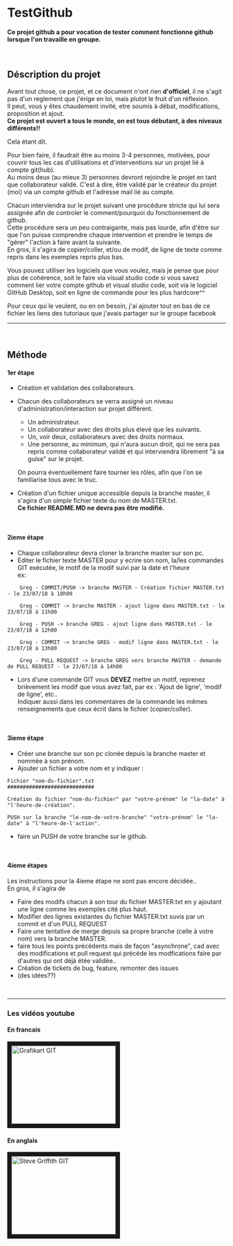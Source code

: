 # TestGithub

**Ce projet github a pour vocation de tester comment fonctionne github lorsque l'on travaille en groupe.**  
  
<br>  

## Déscription du projet
Avant tout chose, ce projet, et ce document n'ont rien **d'officiel**, il ne s'agit pas d'un reglement que j'érige en loi, mais plutot le fruit d'un réflexion.  
Il peut, vous y êtes chaudement invité, etre soumis à débat, modifications, proposition et ajout.  
**Ce projet est ouvert a tous le monde, on est tous débutant, à des niveaux différents!!**

Cela étant dit.  
 
Pour bien faire, il faudrait être au moins 3-4 personnes, motivées, pour couvrir tous les cas d'utilisations et d'interventions sur un projet lié à compte git(hub).   
Au moins deux (au mieux 3) personnes devront rejoindre le projet en tant que collaborateur validé. C'est à dire, être validé par le créateur du projet (moi) via un compte github et l'adresse mail lié au compte.  
  

Chacun interviendra sur le projet suivant une procédure stricte qui lui sera assignée afin de controler le comment/pourquoi du fonctionnement de github.  
Cette procédure sera un peu contraigante, mais pas lourde, afin d'être sur que l'on puisse comprendre chaque intervention et prendre le temps de "gérer" l'action à faire avant la suivante.   
En gros, il s'agira de copier/coller, et/ou de modif, de ligne de texte comme repris dans les exemples repris plus bas.


  
Vous pouvez utiliser les logiciels que vous voulez, mais je pense que pour plus de cohérence, soit le faire via visual studio code si vous savez comment lier votre compte github et visual studio code, soit via le logiciel GitHub Desktop, soit en ligne de commande pour les plus hardcore^^  
  
Pour ceux qui le veulent, ou en on besoin, j'ai ajouter tout en bas de ce fichier les liens des tutoriaux que j'avais partager sur le groupe facebook


***
<br>

## Méthode

#### 1er étape 
- Création et validation des collaborateurs.
- Chacun des collaborateurs se verra assigné un niveau d'administration/interaction sur projet différent.
   - Un administrateur.
   - Un collaborateur avec des droits plus élevé que les suivants.
   - Un, voir deux, collaborateurs avec des droits normaux.  
   - Une personne, au minimum, qui n'aura aucun droit, qui ne sera pas repris comme collaborateur validé et qui interviendra librement "à sa guise" sur le projet.
   
  On pourra éventuellement faire tourner les rôles, afin que l'on se familiarise tous avec le truc.  

- Création d'un fichier unique accessible depuis la branche master, il s'agira d'un simple fichier texte du nom de MASTER.txt.  
**Ce fichier README.MD ne devra pas être modifié.**  

<br>  

#### 2ieme étape
- Chaque collaborateur devra cloner la branche master sur son pc.
- Editer le fichier texte MASTER pour y ecrire son nom, la/les commandes GIT exécutée, le motif de la modif suivi par la date et l'heure   
ex:
```
    Greg - COMMIT/PUSH -> branche MASTER - Création fichier MASTER.txt - le 23/07/18 à 10h00
```
```
    Greg - COMMIT -> branche MASTER - ajout ligne dans MASTER.txt - le 23/07/18 à 11h00
```
```
    Greg - PUSH -> branche GREG - ajout ligne dans MASTER.txt - le 23/07/18 à 12h00
```
```
    Greg - COMMIT -> branche GREG - modif ligne dans MASTER.txt - le 23/07/18 à 13h00
```
```
    Greg - PULL REQUEST -> branche GREG vers branche MASTER - demande de PULL REQUEST - le 23/07/18 à 14h00
```
- Lors d'une commande GIT vous **DEVEZ** mettre un motif, reprenez brièvement les modif que vous avez fait, par ex : 'Ajout de ligne', 'modif de ligne', etc..   
Indiquer aussi dans les commentaires de la commande les mêmes renseignements que ceux écrit dans le fichier (copier/coller).

<br>  

#### 3ieme étape
- Créer une branche sur son pc clonée depuis la branche master et nommée à son prénom.
- Ajouter un fichier a votre nom et y indiquer :
```
Fichier "nom-du-fichier".txt
############################

Création du fichier "nom-du-fichier" par "votre-prénom" le "la-date" à "l'heure-de-création".

PUSH sur la branche "le-nom-de-votre-branche" "votre-prénom" le "la-date" à "l'heure-de-l'action".
```
- faire un PUSH de votre branche sur le github.

<br>  

#### 4ieme étapes
Les instructions pour la 4ieme étape ne sont pas encore décidée..  
En gros, il s'agira de 
- Faire des modifs chacun à son tour du fichier MASTER.txt en y ajoutant une ligne comme les exemples cité plus haut.
- Modifier des lignes existantes du fichier MASTER.txt suvis par un commit et d'un PULL REQUEST
- Faire une tentative de merge depuis sa propre branche (celle à votre nom) vers la branche MASTER.
- faire tous les points précédents mais de façon "asynchrone", cad avec des modifications et pull request qui précéde les modfications faire par d'autres qui ont déjà étée validée..
- Création de tickets de bug, feature, remonter des issues
- (des idées??)
  
<br>  

***  
### Les vidéos youtube

#### En francais
<a href="https://www.youtube.com/watch?v=rP3T0Ee6pLU&list=PLjwdMgw5TTLXuY5i7RW0QqGdW0NZntqiP" target="_blank"><img src="http://img.youtube.com/vi/rP3T0Ee6pLU/0.jpg" alt="Grafikart GIT" width="240" height="180" border="10" /></a>
  
#### En anglais
<a href="https://www.youtube.com/watch?v=M9uTajSRytE&index=2&list=PLyuRouwmQCjlxyO-45o53YCWjBCM-fA7L" target="_blank"><img src="http://img.youtube.com/vi/M9uTajSRytE/0.jpg" alt="Steve Griffith GIT" width="240" height="180" border="10" /></a>
